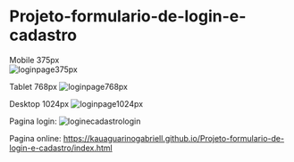 # Projeto-formulario-de-login-e-cadastro

Mobile 375px<br>
![loginpage375px](https://github.com/Kauaguarinogabriell/Projeto-formulario-de-login-e-cadastro/assets/111528352/b0193f80-d515-4fa9-9a0c-971bc1a78d85)


Tablet 768px
![loginpage768px](https://github.com/Kauaguarinogabriell/Projeto-formulario-de-login-e-cadastro/assets/111528352/fe3c03ec-fa2f-48bf-a4f5-c801816e34f5)


Desktop 1024px
![loginpage1024px](https://github.com/Kauaguarinogabriell/Projeto-formulario-de-login-e-cadastro/assets/111528352/5aa8f3b8-3cd2-427d-8509-4c8171c912c0)


Pagina login:
![loginecadastrologin](https://github.com/Kauaguarinogabriell/Projeto-formulario-de-login-e-cadastro/assets/111528352/f1430e0e-464e-4be8-aef4-d93bae1d57b0)


Pagina online: https://kauaguarinogabriell.github.io/Projeto-formulario-de-login-e-cadastro/index.html
